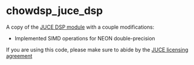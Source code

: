 # chowdsp_juce_dsp

A copy of the [JUCE DSP module](https://github.com/juce-framework/JUCE/tree/master/modules/juce_dsp)
with a couple modifications:
- Implemented SIMD operations for NEON double-precision

If you are using this code, please make sure to abide by the [JUCE licensing agreement](https://github.com/juce-framework/JUCE/blob/master/LICENSE.md)
